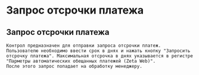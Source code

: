 ﻿---
description: 2.4.7
---
# Запрос отсрочки  платежа
## Запрос отсрочки  платежа
	Контрол предназначен для отправки запроса отсрочки платеж. 
	Пользователю необходимо ввести срок в днях и нажать кнопку "Запросить отсрочку платежа". Максимальная отсрочка в днях указывается в регистре "Парметры автоматических обещанных платежей (Zeta Web)".
	После этого запрос попадает на обработку менеджеру.
